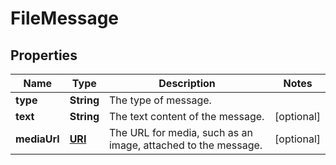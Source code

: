 

# FileMessage

## Properties

Name | Type | Description | Notes
------------ | ------------- | ------------- | -------------
**type** | **String** | The type of message. | 
**text** | **String** | The text content of the message. |  [optional]
**mediaUrl** | [**URI**](URI.md) | The URL for media, such as an image, attached to the message. |  [optional]



